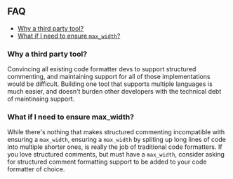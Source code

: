 ## FAQ

- [Why a third party tool?](#why_third_party)
- [What if I need to ensure ``max_width``?](#max_width)

<h3 name="why_third_party">
Why a third party tool?
</h3>

Convincing all existing code formatter devs to support structured commenting, and maintaining support for all of those implementations would be difficult. Building one tool that supports multiple languages is much easier, and doesn't burden other developers with the technical debt of maintinaing support.

<h3 name="max_width">
What if I need to ensure max_width?
</h3>

While there's nothing that makes structured commenting incompatible with ensuring a ``max_width``, ensuring a ``max_width`` by spliting up long lines of code into multiple shorter ones, is really the job of traditional code formatters. If you love structured comments, but must have a ``max_width``, consider asking for structured comment formatting support to be added to your code formatter of choice.
